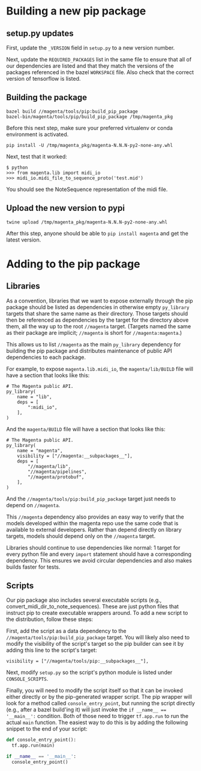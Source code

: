 # Building a new pip package

## setup.py updates
First, update the `_VERSION` field in `setup.py` to a new version number.

Next, update the `REQUIRED_PACKAGES` list in the same file to ensure that all
of our dependencies are listed and that they match the versions of the packages
referenced in the bazel `WORKSPACE` file. Also check that the correct version of
tensorflow is listed.

## Building the package
```
bazel build //magenta/tools/pip:build_pip_package
bazel-bin/magenta/tools/pip/build_pip_package /tmp/magenta_pkg
```

Before this next step, make sure your preferred virtualenv or conda environment
is activated.

```
pip install -U /tmp/magenta_pkg/magenta-N.N.N-py2-none-any.whl
```

Next, test that it worked:

```
$ python
>>> from magenta.lib import midi_io
>>> midi_io.midi_file_to_sequence_proto('test.mid')
```

You should see the NoteSequence representation of the midi file.

## Upload the new version to pypi
```
twine upload /tmp/magenta_pkg/magenta-N.N.N-py2-none-any.whl
```

After this step, anyone should be able to `pip install magenta` and get the
latest version.

# Adding to the pip package

## Libraries

As a convention, libraries that we want to expose externally through the pip
package should be listed as dependencies in otherwise empty `py_library`
targets that share the same name as their directory. Those targets should then
be referenced as dependencies by the target for the directory above them, all
the way up to the root `//magenta` target. (Targets named the same as their
package are implicit; `//magenta` is short for `//magenta:magenta`.)

This allows us to list `//magenta` as the main `py_library` dependency for
building the pip package and distributes maintenance of public API dependencies
to each package.

For example, to expose `magenta.lib.midi_io`, the `magenta/lib/BUILD` file will
have a section that looks like this:
```
# The Magenta public API.
py_library(
    name = "lib",
    deps = [
        ":midi_io",
    ],
)
```

And the `magenta/BUILD` file will have a section that looks like this:
```
# The Magenta public API.
py_library(
    name = "magenta",
    visibility = ["//magenta:__subpackages__"],
    deps = [
        "//magenta/lib",
        "//magenta/pipelines",
        "//magenta/protobuf",
    ],
)
```

And the `//magenta/tools/pip:build_pip_package` target just needs to depend on
`//magenta`.

This `//magenta` dependency also provides an easy way to verify that the models
developed within the magenta repo use the same code that is available to
external developers. Rather than depend directly on library targets, models
should depend only on the `//magenta` target.

Libraries should continue to use dependencies like normal: 1 target for every
python file and every `import` statement should have a corresponding dependency.
This ensures we avoid circular dependencies and also makes builds faster for
tests.

## Scripts

Our pip package also includes several executable scripts (e.g.,
convert_midi_dir_to_note_sequences). These are just python files that instruct
pip to create executable wrappers around. To add a new script to the
distribution, follow these steps:

First, add the script as a data dependency to the
`//magenta/tools/pip:build_pip_package` target. You will likely also need to
modify the visibility of the script's target so the pip builder can see it by
adding this line to the script's target:
```
visibility = ["//magenta/tools/pip:__subpackages__"],
```

Next, modify `setup.py` so the script's python module is listed under
`CONSOLE_SCRIPTS`.

Finally, you will need to modify the script itself so that it can be invoked
either directly or by the pip-generated wrapper script. The pip wrapper will
look for a method called `console_entry_point`, but running the script directly
(e.g., after a bazel build'ing it) will just invoke the
`if __name__ == '__main__':` condition. Both of those need to trigger
`tf.app.run` to run the actual `main` function. The easiest way to do this is
by adding the following snippet to the end of your script:

```python
def console_entry_point():
  tf.app.run(main)

if __name__ == '__main__':
  console_entry_point()
```
